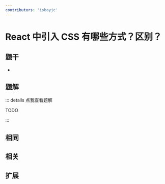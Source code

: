 ```yaml
---
contributors: 'isboyjc'
---
```


# React 中引入 CSS 有哪些方式？区别？


## 题干

- 



## 题解

::: details 点我查看题解

  TODO

:::



## 相同


## 相关


## 扩展

